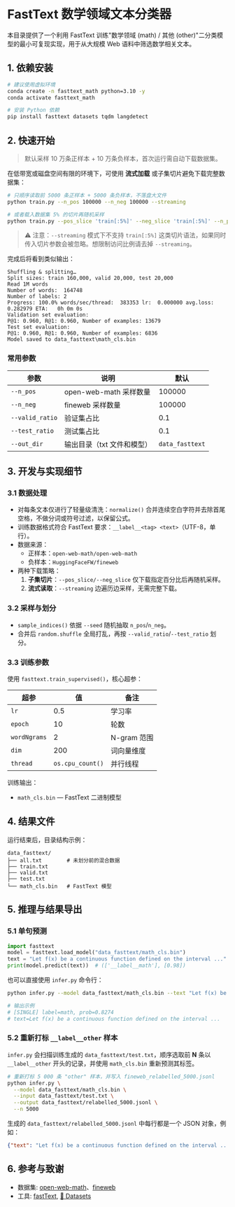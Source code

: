 # FastText 数学领域文本分类器

本目录提供了一个利用 FastText 训练"数学领域 (math) / 其他 (other)"二分类模型的最小可复现实现，用于从大规模 Web 语料中筛选数学相关文本。

## 1. 依赖安装
```bash
# 建议使用虚拟环境
conda create -n fasttext_math python=3.10 -y
conda activate fasttext_math

# 安装 Python 依赖
pip install fasttext datasets tqdm langdetect
```

## 2. 快速开始
> 默认采样 10 万条正样本 + 10 万条负样本，首次运行需自动下载数据集。

在低带宽或磁盘空间有限的环境下，可使用 **流式加载** 或子集切片避免下载完整数据集：
```bash
# 只顺序读取前 5000 条正样本 + 5000 条负样本，不落盘大文件
python train.py --n_pos 100000 --n_neg 100000 --streaming

# 或者载入数据集 5% 的切片再随机采样
python train.py --pos_slice 'train[:5%]' --neg_slice 'train[:5%]' --n_pos 100000 --n_neg 100000
```

> ⚠️ 注意：`--streaming` 模式下不支持 `train[:5%]` 这类切片语法，如果同时传入切片参数会被忽略。想限制访问比例请去掉 `--streaming`。

完成后将看到类似输出：
```
Shuffling & splitting…
Split sizes: train 160,000, valid 20,000, test 20,000
Read 1M words
Number of words:  164748
Number of labels: 2
Progress: 100.0% words/sec/thread:  383353 lr:  0.000000 avg.loss:  0.282979 ETA:   0h 0m 0s
Validation set evaluation:
P@1: 0.960, R@1: 0.960, Number of examples: 13679
Test set evaluation:
P@1: 0.960, R@1: 0.960, Number of examples: 6836
Model saved to data_fasttext\math_cls.bin
```

### 常用参数
| 参数 | 说明 | 默认 |
| ---- | ---- | ---- |
| `--n_pos` | open-web-math 采样数量 | 100000 |
| `--n_neg` | fineweb 采样数量 | 100000 |
| `--valid_ratio` | 验证集占比 | 0.1 |
| `--test_ratio` | 测试集占比 | 0.1 |
| `--out_dir` | 输出目录（txt 文件和模型） | `data_fasttext` |


## 3. 开发与实现细节

### 3.1 数据处理
- 对每条文本仅进行了轻量级清洗：`normalize()` 合并连续空白字符并去除首尾空格，不做分词或符号过滤，以保留公式。
- 训练数据格式符合 FastText 要求：`__label__<tag> <text>`（UTF-8，单行）。
- 数据来源：
  - 正样本：`open-web-math/open-web-math`
  - 负样本：`HuggingFaceFW/fineweb`
- 两种下载策略：
  1. **子集切片**：`--pos_slice/--neg_slice` 仅下载指定百分比后再随机采样。
  2. **流式读取**：`--streaming` 边遍历边采样，无需完整下载。

### 3.2 采样与划分
- `sample_indices()` 依据 `--seed` 随机抽取 `n_pos`/`n_neg`。
- 合并后 `random.shuffle` 全局打乱，再按 `--valid_ratio`/`--test_ratio` 划分。

### 3.3 训练参数
使用 `fasttext.train_supervised()`，核心超参：

| 超参 | 值 | 备注 |
| ---- | --- | ---- |
| `lr` | 0.5 | 学习率 |
| `epoch` | 10 | 轮数 |
| `wordNgrams` | 2 | N-gram 范围 |
| `dim` | 200 | 词向量维度 |
| `thread` | `os.cpu_count()` | 并行线程 |

训练输出：
- `math_cls.bin` — FastText 二进制模型


## 4. 结果文件

运行结束后，目录结构示例：
```
data_fasttext/
├── all.txt        # 未划分前的混合数据
├── train.txt
├── valid.txt
├── test.txt
└── math_cls.bin   # FastText 模型
```

## 5. 推理与结果导出

### 5.1 单句预测
```python
import fasttext
model = fasttext.load_model("data_fasttext/math_cls.bin")
text = "Let f(x) be a continuous function defined on the interval ..."
print(model.predict(text))  # (['__label__math'], [0.98])
```

也可以直接使用 `infer.py` 命令行：
```bash
python infer.py --model data_fasttext/math_cls.bin --text "Let f(x) be a continuous function defined on the interval ..."

# 输出示例
# [SINGLE] label=math, prob=0.8274
# text=Let f(x) be a continuous function defined on the interval ...
```

### 5.2 重新打标 `__label__other` 样本
`infer.py` 会扫描训练生成的 `data_fasttext/test.txt`，顺序选取前 **N** 条以 `__label__other` 开头的记录，并使用 `math_cls.bin` 重新预测其标签。

```bash
# 重新打标 5 000 条 "other" 样本，并写入 fineweb_relabelled_5000.jsonl
python infer.py \
  --model data_fasttext/math_cls.bin \
  --input data_fasttext/test.txt \
  --output data_fasttext/relabelled_5000.jsonl \
  --n 5000
```

生成的 `data_fasttext/relabelled_5000.jsonl` 中每行都是一个 JSON 对象，例如：

```json
{"text": "Let f(x) be a continuous function defined on the interval ...", "label": "math", "prob": 0.8274}
```

## 6. 参考与致谢
- 数据集: [open-web-math](https://huggingface.co/datasets/open-web-math/open-web-math)、[fineweb](https://huggingface.co/datasets/HuggingFaceFW/fineweb)
- 工具: [fastText](https://fasttext.cc/), [🤗 Datasets](https://github.com/huggingface/datasets)
